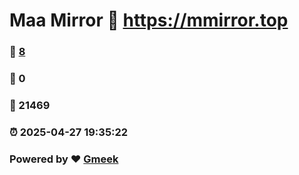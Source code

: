 # Maa Mirror :link: https://mmirror.top 
### :page_facing_up: [8](https://mmirror.top/tag.html) 
### :speech_balloon: 0 
### :hibiscus: 21469 
### :alarm_clock: 2025-04-27 19:35:22 
### Powered by :heart: [Gmeek](https://github.com/Meekdai/Gmeek)
